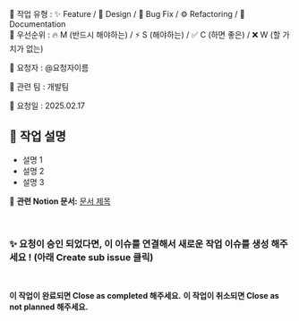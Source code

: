 🔄 작업 유형 : ✨ Feature / 🎨 Design / 🐞 Bug Fix / ⚙ Refactoring / 📑 Documentation  
🚀 우선순위 : 🔥 M (반드시 해야하는) / ⚡ S (해야하는) / ✅ C (하면 좋은) / ❌ W (할 가치가 없는) 

👤 요청자 : @요청자이름

👥 관련 팀 : 개발팀

📆 요청일 : 2025.02.17


📌 작업 설명 
---
- 설명 1
- 설명 2
- 설명 3

📎 **관련 Notion 문서:** [문서 제목](https://www.notion.so/Task-QA-19c8b20b93ad807bb19ce45078b6fb80?pvs=4)  

<br />

### ✨ 요청이 승인 되었다면, 이 이슈를 연결해서 새로운 작업 이슈를 생성 해주세요 ! (아래 Create sub issue 클릭)

<br />

**이 작업이 완료되면 Close as completed 해주세요.**
**이 작업이 취소되면 Close as not planned 해주세요.**
